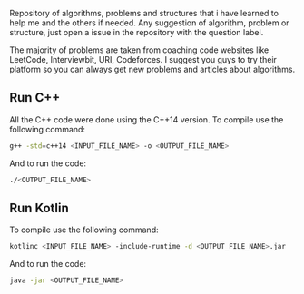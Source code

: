Repository of algorithms, problems and structures that i have learned to help me and the others if needed.
Any suggestion of algorithm, problem or structure, just open a issue in the repository with the question label.

The majority of problems are taken from coaching code websites like LeetCode, Interviewbit, URI, Codeforces.
I suggest you guys to try their platform so you can always get new problems and articles about algorithms.

## Run C++

All the C++ code were done using the C++14 version. To compile use the following command:

```bash
g++ -std=c++14 <INPUT_FILE_NAME> -o <OUTPUT_FILE_NAME>
```

And to run the code:

```bash
./<OUTPUT_FILE_NAME>
```

## Run Kotlin

To compile use the following command:

```bash
kotlinc <INPUT_FILE_NAME> -include-runtime -d <OUTPUT_FILE_NAME>.jar
```

And to run the code:

```bash
java -jar <OUTPUT_FILE_NAME>
```
